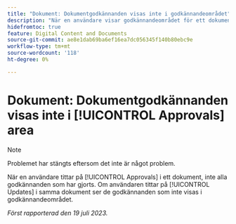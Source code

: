 ```yaml
---
title: "Dokument: Dokumentgodkännanden visas inte i godkännandeområdet"
description: "När en användare visar godkännandeområdet för ett dokument visas inte alla godkännanden som har gjorts. Om användaren visar uppdateringsområdet för samma dokument ser de godkännanden som inte visas i godkännandeområdet."
hidefromtoc: true
feature: Digital Content and Documents
source-git-commit: ae8e1dab69ba6ef16ea7dc056345f140b80ebc9e
workflow-type: tm+mt
source-wordcount: '118'
ht-degree: 0%

---
```



# Dokument: Dokumentgodkännanden visas inte i [!UICONTROL Approvals] area

<!--On WF and WFP TOCs-->

>[!NOTE]
>
>Problemet har stängts eftersom det inte är något problem.

När en användare tittar på [!UICONTROL Approvals] i ett dokument, inte alla godkännanden som har gjorts. Om användaren tittar på [!UICONTROL Updates] i samma dokument ser de godkännanden som inte visas i godkännandeområdet.

_Först rapporterad den 19 juli 2023._
